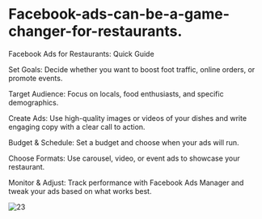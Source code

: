 # Facebook-ads-can-be-a-game-changer-for-restaurants.

Facebook Ads for Restaurants: Quick Guide

Set Goals: Decide whether you want to boost foot traffic, online orders, or promote events.

Target Audience: Focus on locals, food enthusiasts, and specific demographics.

Create Ads: Use high-quality images or videos of your dishes and write engaging copy with a clear call to action.

Budget & Schedule: Set a budget and choose when your ads will run.

Choose Formats: Use carousel, video, or event ads to showcase your restaurant.

Monitor & Adjust: Track performance with Facebook Ads Manager and tweak your ads based on what works best.

![23](https://github.com/user-attachments/assets/ada01960-8f63-4dd9-9b4f-7b3f759db892)


